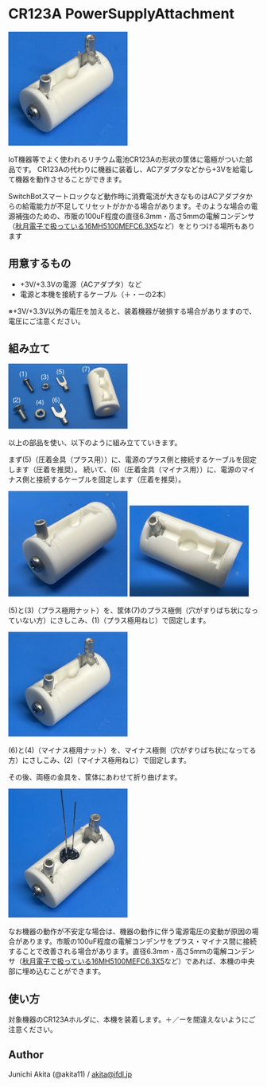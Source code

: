 # CR123A PowerSupplyAttachment


<img src="https://github.com/akita11/CR123A_PowerSupplyAttachment/blob/main/CR123A_PowerSupplyAttachment.jpg" width="240px">

IoT機器等でよく使われるリチウム電池CR123Aの形状の筐体に電極がついた部品です。
CR123Aの代わりに機器に装着し、ACアダプタなどから+3Vを給電して機器を動作させることができます。

SwitchBotスマートロックなど動作時に消費電流が大きなものはACアダプタからの給電能力が不足してリセットがかかる場合があります。そのような場合の電源補強のための、市販の100uF程度の直径6.3mm・高さ5mmの電解コンデンサ（[秋月電子で扱っている16MH5100MEFC6.3X5](https://akizukidenshi.com/catalog/g/g105002/)など）をとりつける場所もあります


## 用意するもの

- +3V/+3.3Vの電源（ACアダプタ）など
- 電源と本機を接続するケーブル（＋・ーの2本） 

※+3V/+3.3V以外の電圧を加えると、装着機器が破損する場合がありますので、電圧にご注意ください。

## 組み立て

<img src="https://github.com/akita11/CR123A_PowerSupplyAttachment/blob/main/CR123A_PowerSupplyAttachment_parts.jpg" width="240px">

以上の部品を使い、以下のように組み立てていきます。

まず(5)（圧着金具（プラス用））に、電源のプラス側と接続するケーブルを固定します（圧着を推奨）。
続いて、(6)（圧着金具（マイナス用））に、電源のマイナス側と接続するケーブルを固定します（圧着を推奨）。

<img src="https://github.com/akita11/CR123A_PowerSupplyAttachment/blob/main/CR123A_PowerSupplyAttachment_step1.jpg" width="240px">

<img src="https://github.com/akita11/CR123A_PowerSupplyAttachment/blob/main/CR123A_PowerSupplyAttachment_step1b.jpg" width="240px">

(5)と(3)（プラス極用ナット）を、筐体(7)のプラス極側（穴がすりばち状になっていない方）にさしこみ、(1)（プラス極用ねじ）で固定します。

<img src="https://github.com/akita11/CR123A_PowerSupplyAttachment/blob/main/CR123A_PowerSupplyAttachment_step2.jpg" width="240px">

(6)と(4)（マイナス極用ナット）を、マイナス極側（穴がすりばち状になってる方）にさしこみ、(2)（マイナス極用ねじ）で固定します。

その後、両極の金具を、筐体にあわせて折り曲げます。

<img src="https://github.com/akita11/CR123A_PowerSupplyAttachment/blob/main/CR123A_PowerSupplyAttachment_cap.jpg" width="240px">

なお機器の動作が不安定な場合は、機器の動作に伴う電源電圧の変動が原因の場合があります。市販の100uF程度の電解コンデンサをプラス・マイナス間に接続することで改善される場合があります。直径6.3mm・高さ5mmの電解コンデンサ（[秋月電子で扱っている16MH5100MEFC6.3X5](https://akizukidenshi.com/catalog/g/g105002/)など）であれば、本機の中央部に埋め込むことができます。



## 使い方

対象機器のCR123Aホルダに、本機を装着します。＋／ーを間違えないようにご注意ください。


## Author

Junichi Akita (@akita11) / akita@ifdl.jp
